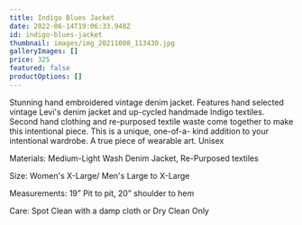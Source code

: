```yaml
---
title: Indigo Blues Jacket
date: 2022-06-14T19:06:33.948Z
id: indigo-blues-jacket
thumbnail: images/img_20211008_113430.jpg
galleryImages: []
price: 325
featured: false
productOptions: []
---
```

Stunning hand embroidered vintage denim jacket. Features hand selected vintage Levi's denim jacket and up-cycled handmade Indigo textiles. Second hand clothing and re-purposed textile waste come together to make this intentional piece. This is a unique, one-of-a- kind addition to your intentional wardrobe. A true piece of wearable art. Unisex

Materials: Medium-Light Wash Denim Jacket, Re-Purposed textiles

Size: Women's X-Large/ Men's Large to X-Large

Measurements: 19” Pit to pit, 20” shoulder to hem

Care: Spot Clean with a damp cloth or Dry Clean Only